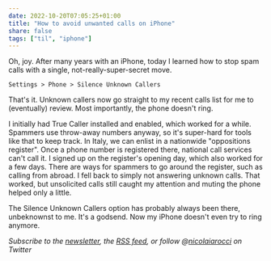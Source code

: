 ```yaml
---
date: 2022-10-20T07:05:25+01:00
title: "How to avoid unwanted calls on iPhone"
share: false
tags: ["til", "iphone"]
---
```

Oh, joy. After many years with an iPhone, today I learned how to stop spam
calls with a single, not-really-super-secret move. 

    Settings > Phone > Silence Unknown Callers

That's it. Unknown callers now go straight to my recent calls list for me to
(eventually) review. Most importantly, the phone doesn't ring.

I initially had True Caller installed and enabled, which worked for a while.
Spammers use throw-away numbers anyway, so it's super-hard for tools like that
to keep track. In Italy, we can enlist in a nationwide "oppositions register".
Once a phone number is registered there, national call services can't call it.
I signed up on the register's opening day, which also worked for a few days.
There are ways for spammers to go around the register, such as calling from
abroad. I fell back to simply not answering unknown calls. That worked, but
unsolicited calls still caught my attention and muting the phone helped
only a little. 

The Silence Unknown Callers option has probably always been there, unbeknownst
to me. It's a godsend. Now my iPhone doesn't even try to ring anymore.

*Subscribe to the [newsletter][nl], the [RSS feed][rss], or follow @[nicolaiarocci][tw] on Twitter*

 [rss]: https://nicolaiarocci.com/index.xml
 [tw]: http://twitter.com/nicolaiarocci
 [nl]: https://nicolaiarocci.substack.com
